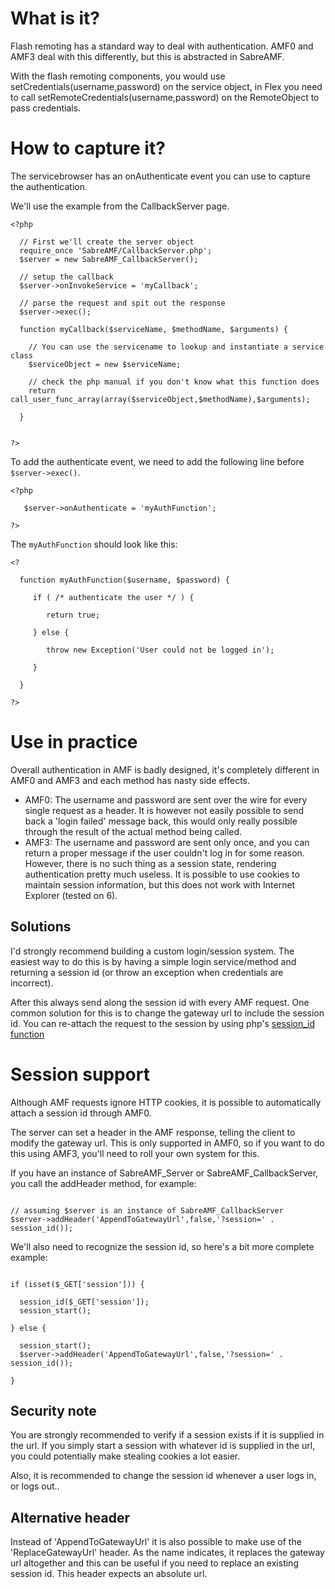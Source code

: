 # What is it? #

Flash remoting has a standard way to deal with authentication. AMF0 and AMF3 deal with this differently, but this is abstracted in SabreAMF.

With the flash remoting components, you would use setCredentials(username,password) on the service object, in Flex you need to call setRemoteCredentials(username,password) on the RemoteObject to pass credentials.

# How to capture it? #

The servicebrowser has an onAuthenticate event you can use to capture the authentication.

We'll use the example from the CallbackServer page.

```
<?php

  // First we'll create the server object
  require_once 'SabreAMF/CallbackServer.php';
  $server = new SabreAMF_CallbackServer();

  // setup the callback
  $server->onInvokeService = 'myCallback';

  // parse the request and spit out the response
  $server->exec();

  function myCallback($serviceName, $methodName, $arguments) {

    // You can use the servicename to lookup and instantiate a service class
    $serviceObject = new $serviceName;

    // check the php manual if you don't know what this function does
    return call_user_func_array(array($serviceObject,$methodName),$arguments);

  }


?>
```

To add the authenticate event, we need to add the following line before `$server->exec()`.

```
<?php
  
   $server->onAuthenticate = 'myAuthFunction';

?>
```

The `myAuthFunction` should look like this:

```
<?

  function myAuthFunction($username, $password) {

     if ( /* authenticate the user */ ) {

        return true;

     } else {

        throw new Exception('User could not be logged in');

     }
         
  }

?>
```

# Use in practice #

Overall authentication in AMF is badly designed, it's completely different in AMF0 and AMF3 and each method has nasty side effects.

  * AMF0: The username and password are sent over the wire for every single request as a header. It is however not easily possible to send back a 'login failed' message back, this would only really possible through the result of the actual method being called.
  * AMF3: The username and password are sent only once, and you can return a proper message if the user couldn't log in for some reason. However, there is no such thing as a session state, rendering authentication pretty much useless. It is possible to use cookies to maintain session information, but this does not work with Internet Explorer (tested on 6).

## Solutions ##

I'd strongly recommend building a custom login/session system. The easiest way to do this is by having a simple login service/method and returning a session id (or throw an exception when credentials are incorrect).

After this always send along the session id with every AMF request. One common solution for this is to change the gateway url to include the session id. You can re-attach the request to the session by using php's [session\_id function](http://www.php.net/session_id)

# Session support #

Although AMF requests ignore HTTP cookies, it is possible to automatically attach a session id through AMF0.

The server can set a header in the AMF response, telling the client to modify the gateway url. This is only supported in AMF0, so if you want to do this using AMF3, you'll need to roll your own system for this.

If you have an instance of SabreAMF\_Server or SabreAMF\_CallbackServer, you call the addHeader method, for example:

```

// assuming $server is an instance of SabreAMF_CallbackServer
$server->addHeader('AppendToGatewayUrl',false,'?session=' . session_id());

```

We'll also need to recognize the session id, so here's a bit more complete example:

```

if (isset($_GET['session'])) {

  session_id($_GET['session']);
  session_start();

} else {

  session_start();
  $server->addHeader('AppendToGatewayUrl',false,'?session=' . session_id());

}

```

## Security note ##

You are strongly recommended to verify if a session exists if it is supplied in the url. If you simply start a session with whatever id is supplied in the url, you could potentially make stealing cookies a lot easier.

Also, it is recommended to change the session id whenever a user logs in, or logs out..

## Alternative header ##

Instead of 'AppendToGatewayUrl' it is also possible to make use of the 'ReplaceGatewayUrl' header. As the name indicates, it replaces the gateway url altogether and this can be useful if you need to replace an existing session id. This header expects an absolute url.